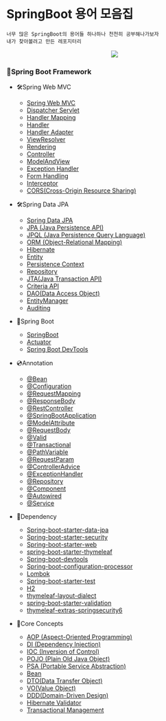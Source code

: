 # SpringBoot 용어 모음집
    너무 많은 SpringBoot의 용어들 하나하나 천천히 공부해나가보자
    내가 찾아볼려고 만든 레포지터리


    
<p align="center">
  <img src="https://github.com/user-attachments/assets/6878be51-e36b-4679-922e-da20c132c110">
</p>



### 🍃Spring Boot Framework
-  🛠Spring Web MVC
    - [Spring Web MVC](🛠Spring%20Web%20MVC/Spring%20Web%20MVC.md)
    - [Dispatcher Servlet](🛠Spring%20Web%20MVC/Dispatcher%20Servlet.md)
    - [Handler Mapping](🛠Spring%20Web%20MVC/HandlerMapping.md)
    - [Handler](🛠Spring%20Web%20MVC/Handler.md)
    - [Handler Adapter](🛠Spring%20Web%20MVC/Handler%20Adapter.md)
    - [ViewResolver](🛠Spring%20Web%20MVC/ViewResolver.md)
    - [Rendering](🛠Spring%20Web%20MVC/Rendering.md)
    - [Controller](🛠Spring%20Web%20MVC/Controller.md)
    - [ModelAndView](🛠Spring%20Web%20MVC/ModelAndView.md)
    - [Exception Handler](🛠Spring%20Web%20MVC/Exception%20Handler.md)
    - [Form Handling](🛠Spring%20Web%20MVC\Form%20Handling.md)
    - [Interceptor](🛠Spring%20Web%20MVC\Interceptor.md)
    - [CORS(Cross-Origin Resource Sharing)](🛠Spring%20Web%20MVC\CORS(Cross-Origin%20Resource%20Sharing).md)



- 🛠Spring Data JPA
    - [Spring Data JPA](🛠Spring%20Data%20JPA/Spring%20Data%20JPA.md)
    - [JPA (Java Persistence API)](🛠Spring%20Data%20JPA/JPA(Java%20Persistence%20API).md)
    - [JPQL (Java Persistence Query Language)](🛠Spring%20Data%20JPA/JPQL(Java%20Persistence%20Query%20Language).md)
    - [ORM (Object-Relational Mapping)](🛠Spring%20Data%20JPA/ORM(Object-Relational%20Mapping).md)
    - [Hibernate](🛠Spring%20Data%20JPA/Hibernate.md)
    - [Entity](🛠Spring%20Data%20JPA\Entity.md)
    - [Persistence Context](🛠Spring%20Data%20JPA\Persistence%20Context.md)
    - [Repository](🛠Spring%20Data%20JPA\Repository.md)
    - [JTA(Java Transaction API)](🛠Spring%20Data%20JPA\JTA(Java%20Transaction%20API).md)
    - [Criteria API](🛠Spring%20Data%20JPA\Criteria%20API.md)
    - [DAO(Data Access Object)](🛠Spring%20Data%20JPA\DAO(Data%20Access%20Object).md)
    - [EntityManager](🛠Spring%20Data%20JPA\EntityManager.md)
    - [Auditing](🛠Spring%20Data%20JPA\Auditing.md)





- 📝Spring Boot
  - [SpringBoot](📝Spring%20Boot/SpringBoot.md)
  - [Actuator](📝Spring%20Boot\Actuator.md)
  - [Spring Boot DevTools](📝Spring%20Boot\Spring%20Boot%20DevTools.md)



- 💿Annotation
    - [@Bean](💿Annotation/@Bean.md)
    - [@Configuration](💿Annotation/@Configuration.md)
    - [@RequestMapping](💿Annotation/@RequestMapping.md)
    - [@ResponseBody](💿Annotation/@ResponseBody.md)
    - [@RestController](💿Annotation/@RestController.md)
    - [@SpringBootApplication](💿Annotation/@SpringBootApplication.md)
    - [@ModelAttribute](💿Annotation\@ModelAttribute.md)
    - [@RequestBody](💿Annotation\@RequestBody.md)
    - [@Valid](💿Annotation\@Valid.md)
    - [@Transactional](💿Annotation\@Transactional.md)
    - [@PathVariable](💿Annotation\@PathVariable.md)
    - [@RequestParam](💿Annotation\@RequestParam.md)
    - [@ControllerAdvice](💿Annotation\@ControllerAdvice.md)
    - [@ExceptionHandler](💿Annotation\@ExceptionHandler.md)
    - [@Repository](💿Annotation\@Repository.md)
    - [@Component](💿Annotation\@Component.md)
    - [@Autowired](💿Annotation\@Autowired.md)
    - [@Service](💿Annotation\@Service.md)



- 🛒Dependency
  - [Spring-boot-starter-data-jpa](🛒Dependency\Spring-boot-starter-data-jpa.md)
  - [Spring-boot-starter-security](🛒Dependency\Spring-boot-starter-security.md)
  - [Spring-boot-starter-web](🛒Dependency\Spring-boot-starter-web.md)
  - [spring-boot-starter-thymeleaf](🛒Dependency\spring-boot-starter-thymeleaf.md)
  - [Spring-boot-devtools](🛒Dependency\spring-boot-devtools.md)
  - [Spring-boot-configuration-processor](🛒Dependency\Spring-boot-configuration-processor.md)
  - [Lombok](🛒Dependency\Lombok.md)
  - [Spring-boot-starter-test](🛒Dependency\Spring-boot-starter-test.md)
  - [H2](🛒Dependency\H2.md)
  - [thymeleaf-layout-dialect](🛒Dependency\thymeleaf-layout-dialect.md)
  - [spring-boot-starter-validation](🛒Dependency\spring-boot-starter-validation.md)
  - [thymeleaf-extras-springsecurity6](🛒Dependency\thymeleaf-extras-springsecurity6.md)

- 🌳Core Concepts
  - [AOP (Aspect-Oriented Programming)](🌳Core%20Concepts/AOP(Aspect-Oriented%20Programming).md)
  - [DI (Dependency Injection)](🌳Core%20Concepts/DI(Dependency%20Injection).md)
  - [IOC (Inversion of Control)](🌳Core%20Concepts/IOC(Inversion%20of%20Control).md)
  - [POJO (Plain Old Java Object)](🌳Core%20Concepts/POJO(Plain%20Old%20Java%20Object).md)
  - [PSA (Portable Service Abstraction)](🌳Core%20Concepts/PSA(Portable%20Service%20Abstraction).md)
  - [Bean](🌳Core%20Concepts/Bean.md)
  - [DTO(Data Transfer Object)](🌳Core%20Concepts\DTO(Data%20Transfer%20Object).md)
  - [VO(Value Object)](🌳Core%20Concepts\VO(Value%20Object).md)
  - [DDD(Domain-Driven Design)](🌳Core%20Concepts\DDD(Domain-Driven%20Design).md)
  - [Hibernate Validator](🌳Core%20Concepts\Hibernate%20Validator.md)
  - [Transactional Management](SpringBoot-knowledge\🌳Core%20Concepts\Transactional%20Management.md)
  
